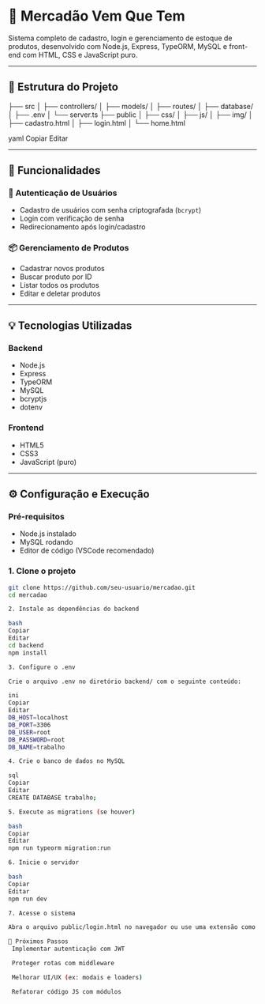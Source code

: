 # 🛒 Mercadão Vem Que Tem

Sistema completo de cadastro, login e gerenciamento de estoque de produtos, desenvolvido com Node.js, Express, TypeORM, MySQL e front-end com HTML, CSS e JavaScript puro.

---

## 📁 Estrutura do Projeto

├── src
│ ├── controllers/
│ ├── models/
│ ├── routes/
│ ├── database/
│ ├── .env
│ └── server.ts
├── public
│ ├── css/
│ ├── js/
│ ├── img/
│ ├── cadastro.html
│ ├── login.html
│ └── home.html

yaml
Copiar
Editar

---

## 🚀 Funcionalidades

### 🔐 Autenticação de Usuários
- Cadastro de usuários com senha criptografada (`bcrypt`)
- Login com verificação de senha
- Redirecionamento após login/cadastro

### 📦 Gerenciamento de Produtos
- Cadastrar novos produtos
- Buscar produto por ID
- Listar todos os produtos
- Editar e deletar produtos

---

## 💡 Tecnologias Utilizadas

### Backend
- Node.js
- Express
- TypeORM
- MySQL
- bcryptjs
- dotenv

### Frontend
- HTML5
- CSS3
- JavaScript (puro)

---

## ⚙️ Configuração e Execução

### Pré-requisitos
- Node.js instalado
- MySQL rodando
- Editor de código (VSCode recomendado)

### 1. Clone o projeto
```bash
git clone https://github.com/seu-usuario/mercadao.git
cd mercadao

2. Instale as dependências do backend

bash
Copiar
Editar
cd backend
npm install

3. Configure o .env

Crie o arquivo .env no diretório backend/ com o seguinte conteúdo:

ini
Copiar
Editar
DB_HOST=localhost
DB_PORT=3306
DB_USER=root
DB_PASSWORD=root
DB_NAME=trabalho

4. Crie o banco de dados no MySQL

sql
Copiar
Editar
CREATE DATABASE trabalho;

5. Execute as migrations (se houver)

bash
Copiar
Editar
npm run typeorm migration:run

6. Inicie o servidor

bash
Copiar
Editar
npm run dev

7. Acesse o sistema

Abra o arquivo public/login.html no navegador ou use uma extensão como o Live Server do VSCode.

📌 Próximos Passos
 Implementar autenticação com JWT

 Proteger rotas com middleware

 Melhorar UI/UX (ex: modais e loaders)

 Refatorar código JS com módulos